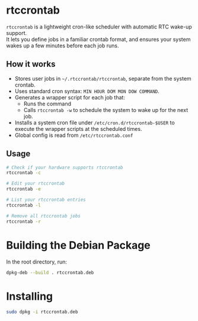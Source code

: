 # rtccrontab
`rtccrontab` is a lightweight cron-like scheduler with automatic RTC wake-up support.  
It lets you define jobs in a familiar crontab format, and ensures your system wakes up a few minutes before each job runs.

## How it works
- Stores user jobs in `~/.rtccrontab/rtccrontab`, separate from the system crontab.
- Uses standard cron syntax: `MIN HOUR DOM MON DOW COMMAND`.
- Generates a wrapper script for each job that:
  - Runs the command
  - Calls `rtccrontab -w` to schedule the system to wake up for the next job.
- Installs a system cron file under `/etc/cron.d/rtccrontab-$USER` to execute the wrapper scripts at the scheduled times.
- Global config is read from `/etc/rtccrontab.conf`

## Usage
```bash
# Check if your hardware supports rtccrontab
rtccrontab -c

# Edit your rtccrontab
rtccrontab -e

# List your rtccrontab entries
rtccrontab -l

# Remove all rtccrontab jobs
rtccrontab -r
```

# Building the Debian Package
In the root directory, run:
```bash
dpkg-deb --build . rtccrontab.deb
```

# Installing
```bash
sudo dpkg -i rtccrontab.deb
```